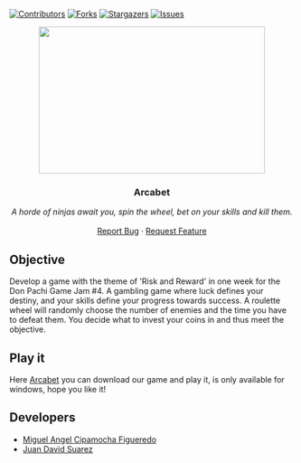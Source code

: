 [![Contributors][contributors-shield]][contributors-url]
[![Forks][forks-shield]][forks-url]
[![Stargazers][stars-shield]][stars-url]
[![Issues][issues-shield]][issues-url]

<p align="center">
  <img src="https://img.itch.zone/aW1nLzY3NTA2ODIucG5n/original/%2Fv8qri.png" width="400" height="260">

  <h3 align="center">Arcabet</h3>

  <p align="center">
        <em>A horde of ninjas await you, spin the wheel, bet on your skills and kill them.</em>
    <br /><br />
    <a href="https://github.com/juandsuarezz/Arcabet/issues">Report Bug</a>
    ·
    <a href="https://github.com/juandsuarezz/Arcabet/issues">Request Feature</a>
  </p>
</p>

## Objective
Develop a game with the theme of 'Risk and Reward' in one week for the Don Pachi Game Jam #4.
A gambling game where luck defines your destiny, and your skills define your progress towards success.
A roulette wheel will randomly choose the number of enemies and the time you have to defeat them. You decide what to invest your coins in and thus meet the objective.

## Play it
Here [Arcabet](https://miguelcf06.itch.io/arcabet) you can download our game and play it, is only available for windows, hope you like it!


## Developers

* [Miguel Angel Cipamocha Figueredo](https://twitter.com/Miguel_C06)
* [Juan David Suarez](https://twitter.com/juandsuarezw)

[contributors-shield]: https://img.shields.io/github/contributors/juandsuarezz/Arcabet?style=flat-square
[contributors-url]: https://github.com/juandsuarezz/Arcabet//graphs/contributors
[forks-shield]: https://img.shields.io/github/forks/juandsuarezz/Arcabet.svg?style=flat-square
[forks-url]: https://github.com/juandsuarezz/Arcabet/network/members
[stars-shield]: https://img.shields.io/github/stars/juandsuarezz/Arcabet.svg?style=flat-square
[stars-url]: https://github.com/juandsuarezz/Arcabet/stargazers
[issues-shield]: https://img.shields.io/github/issues/juandsuarezz/Arcabet?style=flat-square
[issues-url]: https://github.com/juandsuarezz/Arcabet/issues
